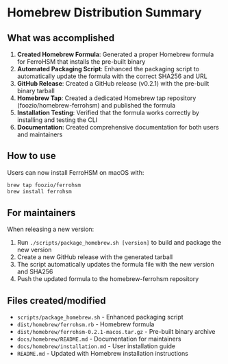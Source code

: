 # Homebrew Distribution Summary

## What was accomplished

1. **Created Homebrew Formula**: Generated a proper Homebrew formula for FerroHSM that installs the pre-built binary
2. **Automated Packaging Script**: Enhanced the packaging script to automatically update the formula with the correct SHA256 and URL
3. **GitHub Release**: Created a GitHub release (v0.2.1) with the pre-built binary tarball
4. **Homebrew Tap**: Created a dedicated Homebrew tap repository (foozio/homebrew-ferrohsm) and published the formula
5. **Installation Testing**: Verified that the formula works correctly by installing and testing the CLI
6. **Documentation**: Created comprehensive documentation for both users and maintainers

## How to use

Users can now install FerroHSM on macOS with:

```bash
brew tap foozio/ferrohsm
brew install ferrohsm
```

## For maintainers

When releasing a new version:

1. Run `./scripts/package_homebrew.sh [version]` to build and package the new version
2. Create a new GitHub release with the generated tarball
3. The script automatically updates the formula file with the new version and SHA256
4. Push the updated formula to the homebrew-ferrohsm repository

## Files created/modified

- `scripts/package_homebrew.sh` - Enhanced packaging script
- `dist/homebrew/ferrohsm.rb` - Homebrew formula
- `dist/homebrew/ferrohsm-0.2.1-macos.tar.gz` - Pre-built binary archive
- `docs/homebrew/README.md` - Documentation for maintainers
- `docs/homebrew/installation.md` - User installation guide
- `README.md` - Updated with Homebrew installation instructions